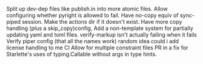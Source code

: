 Split up dev-dep files like publish.in into more atomic files.
Allow configuring whether pyright is allowed to fail.
Have no-copy equiv of sync-piped session.
Make the actions dir if it doesn't exist.
Have more copy handling (plus a skip_copy)config,
Add a non-template system for partially updating yaml and toml files.
verify-markup isn't actually failing when it fails
Verify piper config (that all the names work)
random idea could i add license handling to me CI
Allow for multiple constraint files
PR in a fix for Starlette's uses of typing.Callable without args in type hints.
